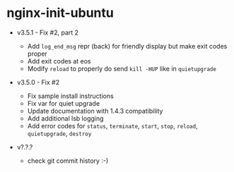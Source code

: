 # nginx-init-ubuntu

* v3.5.1 - Fix #2, part 2
  - Add `log_end_msg` repr (back) for friendly display but make exit codes proper
  - Add exit codes at eos
  - Modify `reload` to properly do send `kill -HUP` like in `quietupgrade`

* v3.5.0 - Fix #2
  - Fix sample install instructions
  - Fix var for quiet upgrade
  - Update documentation with 1.4.3 compatibility
  - Add additional lsb logging
  - Add error codes for `status`, `terminate`, `start`, `stop`, `reload`, `quietupgrade`, `destroy`

* v?.?.?
  - check git commit history :-)
